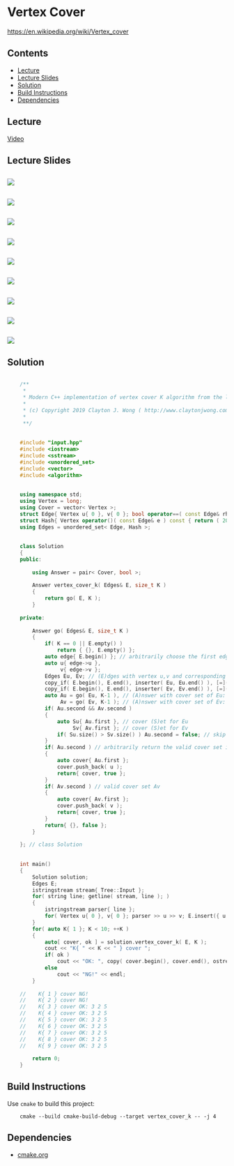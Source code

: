 # Vertex Cover
https://en.wikipedia.org/wiki/Vertex_cover

## Contents
* [Lecture](#lecture)
* [Lecture Slides](#lecture-slides)
* [Solution](#solution)
* [Build Instructions](#build-instructions)
* [Dependencies](#dependencies)

## Lecture
[Video](https://www.coursera.org/lecture/algorithms-npcomplete/the-vertex-cover-problem-fxmkY)

## Lecture Slides
![](https://github.com/claytonjwong/Algorithms-Stanford/blob/master/course4/vertex_cover_k/documentation/cover_01.png)
---
![](https://github.com/claytonjwong/Algorithms-Stanford/blob/master/course4/vertex_cover_k/documentation/cover_02.png)
---
![](https://github.com/claytonjwong/Algorithms-Stanford/blob/master/course4/vertex_cover_k/documentation/cover_03.png)
---
![](https://github.com/claytonjwong/Algorithms-Stanford/blob/master/course4/vertex_cover_k/documentation/cover_04.png)
---
![](https://github.com/claytonjwong/Algorithms-Stanford/blob/master/course4/vertex_cover_k/documentation/cover_05.png)
---
![](https://github.com/claytonjwong/Algorithms-Stanford/blob/master/course4/vertex_cover_k/documentation/cover_06.png)
---
![](https://github.com/claytonjwong/Algorithms-Stanford/blob/master/course4/vertex_cover_k/documentation/cover_07.png)
---
![](https://github.com/claytonjwong/Algorithms-Stanford/blob/master/course4/vertex_cover_k/documentation/cover_08.png)
---
![](https://github.com/claytonjwong/Algorithms-Stanford/blob/master/course4/vertex_cover_k/documentation/cover_09.png)
---


## Solution
```cpp

    /**
     *
     * Modern C++ implementation of vertex cover K algorithm from the lecture
     *
     * (c) Copyright 2019 Clayton J. Wong ( http://www.claytonjwong.com )
     *
     **/
    
    
    #include "input.hpp"
    #include <iostream>
    #include <sstream>
    #include <unordered_set>
    #include <vector>
    #include <algorithm>
    
    
    using namespace std;
    using Vertex = long;
    using Cover = vector< Vertex >;
    struct Edge{ Vertex u{ 0 }, v{ 0 }; bool operator==( const Edge& rhs ) const { return u == rhs.u && v == rhs.v; } };
    struct Hash{ Vertex operator()( const Edge& e ) const { return ( 20001 * e.u ) + e.v; } };
    using Edges = unordered_set< Edge, Hash >;
    
    
    class Solution
    {
    public:
    
        using Answer = pair< Cover, bool >;
    
        Answer vertex_cover_k( Edges& E, size_t K )
        {
            return go( E, K );
        }
    
    private:
    
        Answer go( Edges& E, size_t K )
        {
            if( K == 0 || E.empty() )
                return { {}, E.empty() };
            auto edge{ E.begin() }; // arbitrarily choose the first edge in (E)dges
            auto u{ edge->u },
                 v{ edge->v };
            Edges Eu, Ev; // (E)dges with vertex u,v and corresponding incident edges removed
            copy_if( E.begin(), E.end(), inserter( Eu, Eu.end() ), [=]( auto& e ){ return u != e.u && u != e.v; });
            copy_if( E.begin(), E.end(), inserter( Ev, Ev.end() ), [=]( auto& e ){ return v != e.u && v != e.v; });
            auto Au = go( Eu, K-1 ), // (A)nswer with cover set of Eu: (E)dges with vertex u and u's incident edges removed
                 Av = go( Ev, K-1 ); // (A)nswer with cover set of Ev: (E)dges with vertex v and v's incident edges removed
            if( Au.second && Av.second )
            {
                auto Su{ Au.first }, // cover (S)et for Eu
                     Sv{ Av.first }; // cover (S)et for Ev
                if( Su.size() > Sv.size() ) Au.second = false; // skip past Au if its bigger than Av, and return Av instead (it is a more optimal solution)
            }
            if( Au.second ) // arbitrarily return the valid cover set in Au ( unless if its bigger than another valid cover set Av )
            {
                auto cover{ Au.first };
                cover.push_back( u );
                return{ cover, true };
            }
            if( Av.second ) // valid cover set Av
            {
                auto cover{ Av.first };
                cover.push_back( v );
                return{ cover, true };
            }
            return{ {}, false };
        }
    
    }; // class Solution
    
    
    int main()
    {
        Solution solution;
        Edges E;
        istringstream stream{ Tree::Input };
        for( string line; getline( stream, line ); )
        {
            istringstream parser{ line };
            for( Vertex u{ 0 }, v{ 0 }; parser >> u >> v; E.insert({ u,v }) );
        }
        for( auto K{ 1 }; K < 10; ++K )
        {
            auto[ cover, ok ] = solution.vertex_cover_k( E, K );
            cout << "K{ " << K << " } cover ";
            if( ok )
                cout << "OK: ", copy( cover.begin(), cover.end(), ostream_iterator< Vertex >( cout, " " ) ), cout << endl;
            else
                cout << "NG!" << endl;
        }
    
    //    K{ 1 } cover NG!
    //    K{ 2 } cover NG!
    //    K{ 3 } cover OK: 3 2 5
    //    K{ 4 } cover OK: 3 2 5
    //    K{ 5 } cover OK: 3 2 5
    //    K{ 6 } cover OK: 3 2 5
    //    K{ 7 } cover OK: 3 2 5
    //    K{ 8 } cover OK: 3 2 5
    //    K{ 9 } cover OK: 3 2 5
    
        return 0;
    }

```

## Build Instructions
Use ```cmake``` to build this project:

```
    cmake --build cmake-build-debug --target vertex_cover_k -- -j 4
```

## Dependencies
* [cmake.org](https://cmake.org)
